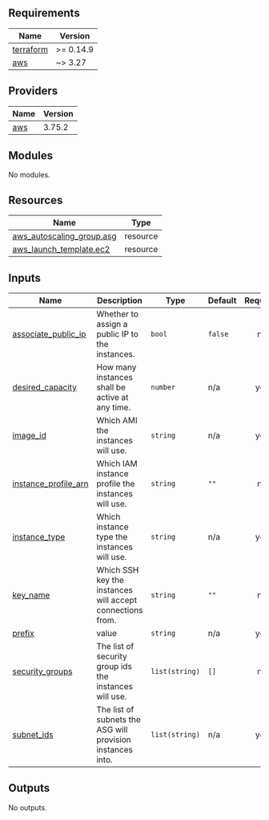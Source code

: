 <!-- BEGIN_TF_DOCS -->
## Requirements

| Name | Version |
|------|---------|
| <a name="requirement_terraform"></a> [terraform](#requirement\_terraform) | >= 0.14.9 |
| <a name="requirement_aws"></a> [aws](#requirement\_aws) | ~> 3.27 |

## Providers

| Name | Version |
|------|---------|
| <a name="provider_aws"></a> [aws](#provider\_aws) | 3.75.2 |

## Modules

No modules.

## Resources

| Name | Type |
|------|------|
| [aws_autoscaling_group.asg](https://registry.terraform.io/providers/hashicorp/aws/latest/docs/resources/autoscaling_group) | resource |
| [aws_launch_template.ec2](https://registry.terraform.io/providers/hashicorp/aws/latest/docs/resources/launch_template) | resource |

## Inputs

| Name | Description | Type | Default | Required |
|------|-------------|------|---------|:--------:|
| <a name="input_associate_public_ip"></a> [associate\_public\_ip](#input\_associate\_public\_ip) | Whether to assign a public IP to the instances. | `bool` | `false` | no |
| <a name="input_desired_capacity"></a> [desired\_capacity](#input\_desired\_capacity) | How many instances shall be active at any time. | `number` | n/a | yes |
| <a name="input_image_id"></a> [image\_id](#input\_image\_id) | Which AMI the instances will use. | `string` | n/a | yes |
| <a name="input_instance_profile_arn"></a> [instance\_profile\_arn](#input\_instance\_profile\_arn) | Which IAM instance profile the instances will use. | `string` | `""` | no |
| <a name="input_instance_type"></a> [instance\_type](#input\_instance\_type) | Which instance type the instances will use. | `string` | n/a | yes |
| <a name="input_key_name"></a> [key\_name](#input\_key\_name) | Which SSH key the instances will accept connections from. | `string` | `""` | no |
| <a name="input_prefix"></a> [prefix](#input\_prefix) | value | `string` | n/a | yes |
| <a name="input_security_groups"></a> [security\_groups](#input\_security\_groups) | The list of security group ids the instances will use. | `list(string)` | `[]` | no |
| <a name="input_subnet_ids"></a> [subnet\_ids](#input\_subnet\_ids) | The list of subnets the ASG will provision instances into. | `list(string)` | n/a | yes |

## Outputs

No outputs.
<!-- END_TF_DOCS -->